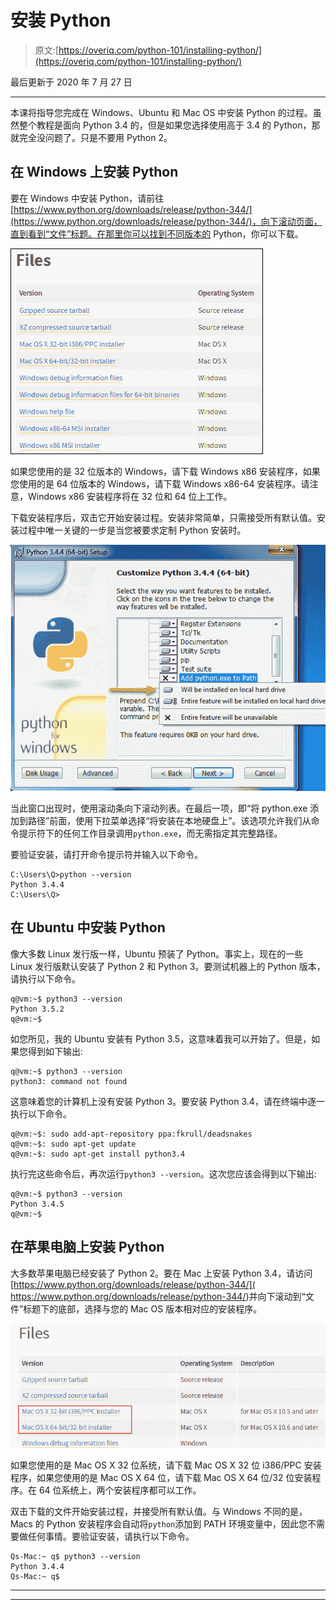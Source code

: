 # 安装 Python

> 原文:[https://overiq.com/python-101/installing-python/](https://overiq.com/python-101/installing-python/)

最后更新于 2020 年 7 月 27 日

* * *

本课将指导您完成在 Windows、Ubuntu 和 Mac OS 中安装 Python 的过程。虽然整个教程是面向 Python 3.4 的，但是如果您选择使用高于 3.4 的 Python，那就完全没问题了。只是不要用 Python 2。

## 在 Windows 上安装 Python

要在 Windows 中安装 Python，请前往[https://www.python.org/downloads/release/python-344/](https://www.python.org/downloads/release/python-344/)，向下滚动页面，直到看到“文件”标题。在那里你可以找到不同版本的 Python，你可以下载。

![](img/eb266a481907ad862636c081f8baa710.png)

如果您使用的是 32 位版本的 Windows，请下载 Windows x86 安装程序，如果您使用的是 64 位版本的 Windows，请下载 Windows x86-64 安装程序。请注意，Windows x86 安装程序将在 32 位和 64 位上工作。

下载安装程序后，双击它开始安装过程。安装非常简单，只需接受所有默认值。安装过程中唯一关键的一步是当您被要求定制 Python 安装时。

![](img/6a42dfb6614ebd49b5a28e603b33f3bc.png)

当此窗口出现时，使用滚动条向下滚动列表。在最后一项，即“将 python.exe 添加到路径”前面，使用下拉菜单选择“将安装在本地硬盘上”。该选项允许我们从命令提示符下的任何工作目录调用`python.exe`，而无需指定其完整路径。

要验证安装，请打开命令提示符并输入以下命令。

```
C:\Users\Q>python --version
Python 3.4.4
C:\Users\Q>

```

## 在 Ubuntu 中安装 Python

像大多数 Linux 发行版一样，Ubuntu 预装了 Python。事实上，现在的一些 Linux 发行版默认安装了 Python 2 和 Python 3。要测试机器上的 Python 版本，请执行以下命令。

```
q@vm:~$ python3 --version
Python 3.5.2
q@vm:~$

```

如您所见，我的 Ubuntu 安装有 Python 3.5，这意味着我可以开始了。但是，如果您得到如下输出:

```
q@vm:~$ python3 --version
python3: command not found

```

这意味着您的计算机上没有安装 Python 3。要安装 Python 3.4，请在终端中逐一执行以下命令。

```
q@vm:~$: sudo add-apt-repository ppa:fkrull/deadsnakes
q@vm:~$: sudo apt-get update
q@vm:~$: sudo apt-get install python3.4

```

执行完这些命令后，再次运行`python3 --version`。这次您应该会得到以下输出:

```
q@vm:~$ python3 --version
Python 3.4.5
q@vm:~$

```

## 在苹果电脑上安装 Python

大多数苹果电脑已经安装了 Python 2。要在 Mac 上安装 Python 3.4，请访问[https://www.python.org/downloads/release/python-344/]( https://www.python.org/downloads/release/python-344/)并向下滚动到“文件”标题下的底部，选择与您的 Mac OS 版本相对应的安装程序。

![](img/0d2cfa7e0080b8ecc0aa4f30ee95ebad.png)

如果您使用的是 Mac OS X 32 位系统，请下载 Mac OS X 32 位 i386/PPC 安装程序，如果您使用的是 Mac OS X 64 位，请下载 Mac OS X 64 位/32 位安装程序。在 64 位系统上，两个安装程序都可以工作。

双击下载的文件开始安装过程，并接受所有默认值。与 Windows 不同的是，Macs 的 Python 安装程序会自动将`python`添加到 PATH 环境变量中，因此您不需要做任何事情。要验证安装，请执行以下命令。

```
Qs-Mac:~ q$ python3 --version
Python 3.4.4
Qs-Mac:~ q$

```

* * *

* * *